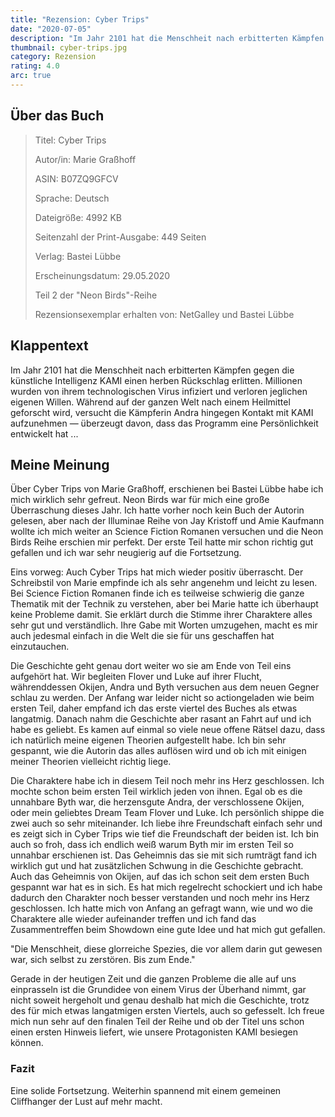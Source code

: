 ```yaml
---
title: "Rezension: Cyber Trips"
date: "2020-07-05"
description: "Im Jahr 2101 hat die Menschheit nach erbitterten Kämpfen gegen die künstliche Intelligenz KAMI einen herben Rückschlag erlitten. Millionen wurden von ihrem technologischen Virus infiziert und verloren jeglichen eigenen Willen. Während auf der ganzen Welt nach einem Heilmittel geforscht wird, versucht die Kämpferin Andra hingegen Kontakt mit KAMI aufzunehmen — überzeugt davon, dass das Programm eine Persönlichkeit entwickelt hat ..."
thumbnail: cyber-trips.jpg
category: Rezension
rating: 4.0
arc: true
---
```


## Über das Buch
> Titel: Cyber Trips
> 
> Autor/in: Marie Graßhoff
> 
> ASIN: B07ZQ9GFCV
> 
> Sprache: Deutsch
> 
> Dateigröße: 4992 KB
> 
> Seitenzahl der Print-Ausgabe: 449 Seiten
> 
> Verlag: Bastei Lübbe
> 
> Erscheinungsdatum: 29.05.2020
> 
> Teil 2 der "Neon Birds"-Reihe
>
> Rezensionsexemplar erhalten von: NetGalley und Bastei Lübbe

## Klappentext
Im Jahr 2101 hat die Menschheit nach erbitterten Kämpfen gegen die künstliche Intelligenz KAMI einen herben Rückschlag erlitten. Millionen wurden von ihrem technologischen Virus infiziert und verloren jeglichen eigenen Willen. Während auf der ganzen Welt nach einem Heilmittel geforscht wird, versucht die Kämpferin Andra hingegen Kontakt mit KAMI aufzunehmen — überzeugt davon, dass das Programm eine Persönlichkeit entwickelt hat ...

## Meine Meinung
Über Cyber Trips von Marie Graßhoff, erschienen bei Bastei Lübbe habe ich mich wirklich sehr gefreut. Neon Birds war für mich eine große Überraschung dieses Jahr. Ich hatte vorher noch kein Buch der Autorin gelesen, aber nach der Illuminae Reihe von Jay Kristoff und Amie Kaufmann wollte ich mich weiter an Science Fiction Romanen versuchen und die Neon Birds Reihe erschien mir perfekt. Der erste Teil hatte mir schon richtig gut gefallen und ich war sehr neugierig auf die Fortsetzung.

Eins vorweg: Auch Cyber Trips hat mich wieder positiv überrascht.
Der Schreibstil von Marie empfinde ich als sehr angenehm und leicht zu lesen. Bei Science Fiction Romanen finde ich es teilweise schwierig die ganze Thematik mit der Technik zu verstehen, aber bei Marie hatte ich überhaupt keine Probleme damit. Sie erklärt durch die Stimme ihrer Charaktere alles sehr gut und verständlich. Ihre Gabe mit Worten umzugehen, macht es mir auch jedesmal einfach in die Welt die sie für uns geschaffen hat einzutauchen.

Die Geschichte geht genau dort weiter wo sie am Ende von Teil eins aufgehört hat. Wir begleiten Flover und Luke auf ihrer Flucht, währenddessen Okijen, Andra und Byth versuchen aus dem neuen Gegner schlau zu werden. Der Anfang war leider nicht so actiongeladen wie beim ersten Teil, daher empfand ich das erste viertel des Buches als etwas langatmig. Danach nahm die Geschichte aber rasant an Fahrt auf und ich habe es geliebt. Es kamen auf einmal so viele neue offene Rätsel dazu, dass ich natürlich meine eigenen Theorien aufgestellt habe. Ich bin sehr gespannt, wie die Autorin das alles auflösen wird und ob ich mit einigen meiner Theorien vielleicht richtig liege.

Die Charaktere habe ich in diesem Teil noch mehr ins Herz geschlossen. Ich mochte schon beim ersten Teil wirklich jeden von ihnen. Egal ob es die unnahbare Byth war, die herzensgute Andra, der verschlossene Okijen, oder mein geliebtes Dream Team Flover und Luke. Ich persönlich shippe die zwei auch so sehr miteinander. Ich liebe ihre Freundschaft einfach sehr und es zeigt sich in Cyber Trips wie tief die Freundschaft der beiden ist.
Ich bin auch so froh, dass ich endlich weiß warum Byth mir im ersten Teil so unnahbar erschienen ist. Das Geheimnis das sie mit sich rumträgt fand ich wirklich gut und hat zusätzlichen Schwung in die Geschichte gebracht. Auch das Geheimnis von Okijen, auf das ich schon seit dem ersten Buch gespannt war hat es in sich. Es hat mich regelrecht schockiert und ich habe dadurch den Charakter noch besser verstanden und noch mehr ins Herz geschlossen. Ich hatte mich von Anfang an gefragt wann, wie und wo die Charaktere alle wieder aufeinander treffen und ich fand das Zusammentreffen beim Showdown eine gute Idee und hat mich gut gefallen.

"Die Menschheit, diese glorreiche Spezies, die vor allem darin gut gewesen war, sich selbst zu zerstören. Bis zum Ende."

Gerade in der heutigen Zeit und die ganzen Probleme die alle auf uns einprasseln ist die Grundidee von einem Virus der Überhand nimmt, gar nicht soweit hergeholt und genau deshalb hat mich die Geschichte, trotz des für mich etwas langatmigen ersten Viertels, auch so gefesselt. Ich freue mich nun sehr auf den finalen Teil der Reihe und ob der Titel uns schon einen ersten Hinweis liefert, wie unsere Protagonisten KAMI besiegen können.

### Fazit
Eine solide Fortsetzung. Weiterhin spannend mit einem gemeinen Cliffhanger der Lust auf mehr macht.
